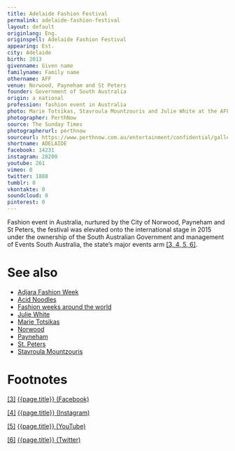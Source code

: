 ```yaml
---
title: Adelaide Fashion Festival
permalink: adelaide-fashion-festival
layout: default
originlang: Eng.
originspell: Adelaide Fashion Festival
appearing: Est.
city: Adelaide
birth: 2013
givenname: Given name
familyname: Family name
othername: AFF
venue: Norwood, Payneham and St Peters
founder: Government of South Australia
origin: a national
profession: fashion event in Australia
photo: Marie Totsikas, Stavroula Mountzouris and Julie White at the AFF opening night at Government House
photographer: PerthNow
source: The Sunday Times
photographerurl: perthnow
sourceurl: https://www.perthnow.com.au/entertainment/confidential/gallery-fashion-fest-takes-adelaide-ng-60a65860e5142597fa09d257aafd08db
shortname: ADELAIDE
facebook: 14231
instagram: 28200
youtube: 261
vimeo: 0
twitter: 1888
tumblr: 0
vkontakte: 0
soundcloud: 0
pinterest: 0
---
```


Fashion event in Australia, nurtured by the City of Norwood, Payneham and St Peters, the festival was elevated onto the international stage in 2015 under the ownership of the South Australian Government and management of Events South Australia, the state’s major events arm <span id="a2">[\[3, 4, 5, 6\]](#f2)</span>.


# See also

+ [Adjara Fashion Week](adjara-fashion-week)
+ [Acid Noodles](acid-noodles)
+ [Fashion weeks around the world](fashion-weeks-around-the-world)
+ [Julie White](julie-white)
+ [Marie Totsikas](marie-totsikas)
+ [Norwood](norwood)
+ [Payneham](payneham)
+ [St. Peters](st-peters)
+ [Stavroula Mountzouris](stavroula-mountzouris)

# Footnotes

[[3]](#a2) <span id="f2"></span> [{{page.title}} (Facebook)](https://www.facebook.com/pg/AdlFashionFest/community/?ref=page_internal)

[[4]](#a2) <span id="f2"></span> [{{page.title}} (Instagram)](https://www.instagram.com/adlfashionfest/?hl=ru)

[[5]](#a2) <span id="f2"></span> [{{page.title}} (YouTube)](https://www.youtube.com/channel/UCsSaeqeoxILhiV4mZ24XBDQ)

[[6]](#a2) <span id="f2"></span> [{{page.title}} (Twitter)](https://twitter.com/ADLFashionFest)

